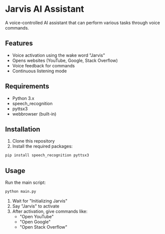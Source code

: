 # Jarvis AI Assistant

A voice-controlled AI assistant that can perform various tasks through voice commands.

## Features

- Voice activation using the wake word "Jarvis"
- Opens websites (YouTube, Google, Stack Overflow)
- Voice feedback for commands
- Continuous listening mode

## Requirements

- Python 3.x
- speech_recognition
- pyttsx3
- webbrowser (built-in)

## Installation

1. Clone this repository
2. Install the required packages:
```bash
pip install speech_recognition pyttsx3
```

## Usage

Run the main script:
```bash
python main.py
```

1. Wait for "Initializing Jarvis"
2. Say "Jarvis" to activate
3. After activation, give commands like:
   - "Open YouTube"
   - "Open Google"
   - "Open Stack Overflow" 